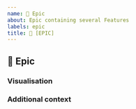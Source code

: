 ```yaml
---
name: 🌟 Epic
about: Epic containing several Features
labels: epic
title: 🌟 [EPIC] 
---
```


## 🌟 Epic
<!-- Describe the Epic. Link corresponding features. Use Screenshots if possible. -->

### Visualisation
<!-- Attach Screenshots and Drawings. Use https://draw.io for example. -->
<!-- Specify more details of the Epic with each Picture. -->


### Additional context
<!-- Add any other context or screenshots about the epic here.-->
